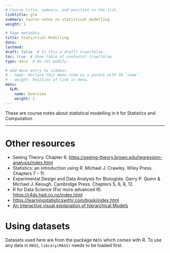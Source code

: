 ```yaml
---
# Course title, summary, and position in the list.
linktitle: glm
summary: Course notes on statistical modelling
weight: 1

# Page metadata.
title: Statistical Modelling
date: 
lastmod: 
draft: false  # Is this a draft? true/false
toc: true  # Show table of contents? true/false
type: docs  # Do not modify.

# Add menu entry to sidebar.
# - name: Declare this menu item as a parent with ID `name`.
# - weight: Position of link in menu.
menu:
  GLM:
    name: Overview
    weight: 1
---
```


These are course notes about statistical modelling in `R` for Statistics and Computation.

***

# Other resources
 
* Seeing Theory. Chapter 6. https://seeing-theory.brown.edu/regression-analysis/index.html
* Statistics: an introduction using R. Michael J. Crawley. Wiley Press. Chapters 7 - 11.
* Experimental Design and Data Analysis for Biologists. Gerry P. Quinn & Michael J. Keough. Cambridge Press. Chapters 5, 6, 8, 12.
* R for Data Science (For more advanced R). https://r4ds.had.co.nz/index.html
* https://learningstatisticswithr.com/book/index.html
* [An interactive visual explanation of hierarchical Models](http://mfviz.com/hierarchical-models/)

# Using datasets

Datasets used here are from the package `MASS` which comes with R. To use any data in `MASS`, `library(MASS)` needs to be loaded first.
